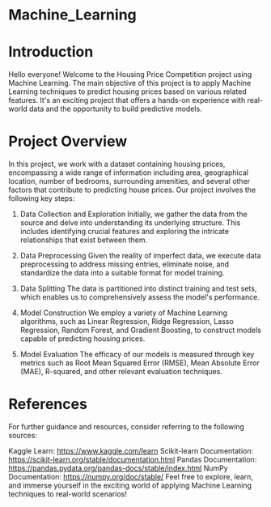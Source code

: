 # Machine_Learning
# Introduction
Hello everyone! Welcome to the Housing Price Competition project using Machine Learning. The main objective of this project is to apply Machine Learning techniques to predict housing prices based on various related features. It's an exciting project that offers a hands-on experience with real-world data and the opportunity to build predictive models.

# Project Overview
In this project, we work with a dataset containing housing prices, encompassing a wide range of information including area, geographical location, number of bedrooms, surrounding amenities, and several other factors that contribute to predicting house prices. Our project involves the following key steps:

1. Data Collection and Exploration
Initially, we gather the data from the source and delve into understanding its underlying structure. This includes identifying crucial features and exploring the intricate relationships that exist between them.

2. Data Preprocessing
Given the reality of imperfect data, we execute data preprocessing to address missing entries, eliminate noise, and standardize the data into a suitable format for model training.

3. Data Splitting
The data is partitioned into distinct training and test sets, which enables us to comprehensively assess the model's performance.

4. Model Construction
We employ a variety of Machine Learning algorithms, such as Linear Regression, Ridge Regression, Lasso Regression, Random Forest, and Gradient Boosting, to construct models capable of predicting housing prices.

5. Model Evaluation
The efficacy of our models is measured through key metrics such as Root Mean Squared Error (RMSE), Mean Absolute Error (MAE), R-squared, and other relevant evaluation techniques.

# References
For further guidance and resources, consider referring to the following sources:

Kaggle Learn: https://www.kaggle.com/learn
Scikit-learn Documentation: https://scikit-learn.org/stable/documentation.html
Pandas Documentation: https://pandas.pydata.org/pandas-docs/stable/index.html
NumPy Documentation: https://numpy.org/doc/stable/
Feel free to explore, learn, and immerse yourself in the exciting world of applying Machine Learning techniques to real-world scenarios!
